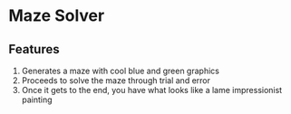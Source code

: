 # Maze Solver

## Features

1. Generates a maze with cool blue and green graphics
2. Proceeds to solve the maze through trial and error
3. Once it gets to the end, you have what looks like a lame impressionist painting

